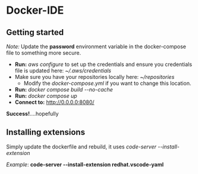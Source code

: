 # Docker-IDE

## Getting started

_Note:_ Update the __password__ environment variable in the docker-compose file to something more secure.

* __Run:__ _aws configure_ to set up the credentials and ensure you credentials file is updated here: _~/.aws/credentials_
* Make sure you have your repositories locally here: _~/repositories_
    * Modify the _docker-compose.yml_ if you want to change this location.
* __Run:__ _docker compose build --no-cache_
* __Run:__ _docker compose up_
* __Connect to:__ http://0.0.0.0:8080/

__Success!__....hopefully

## Installing extensions
Simply update the dockerfile and rebuild, it uses _code-server --install-extension_

_Example_: __code-server --install-extension redhat.vscode-yaml__